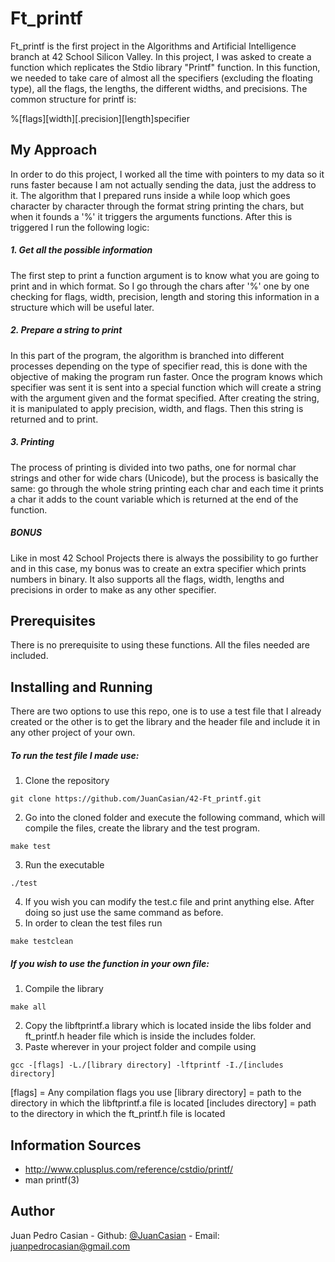 # Ft_printf
Ft_printf is the first project in the Algorithms and Artificial Intelligence branch at 42 School Silicon Valley. In this project, I was asked to create a function which replicates the Stdio library "Printf" function. In this function, we needed to take care of almost all the specifiers (excluding the floating type), all the flags, the lengths, the different widths, and precisions. The common structure for printf is:

%[flags][width][.precision][length]specifier

## My Approach
In order to do this project, I worked all the time with pointers to my data so it runs faster because I am not actually sending the data, just the address to it. The algorithm that I prepared runs inside a while loop which goes character by character through the format string printing the chars, but when it founds a '%' it triggers the arguments functions. After this is triggered I run the following logic: 

##### 1. Get all the possible information
The first step to print a function argument is to know what you are going to print and in which format. So I go through the chars after '%' one by one checking for flags, width, precision, length and storing this information in a structure which will be useful later.

##### 2. Prepare a string to print
In this part of the program, the algorithm is branched into different processes depending on the type of specifier read, this is done with the objective of making the program run faster. Once the program knows which specifier was sent it is sent into a special function which will create a string with the argument given and the format specified. After creating the string, it is manipulated to apply precision, width, and flags. Then this string is returned and to print.

##### 3. Printing
The process of printing is divided into two paths, one for normal char strings and other for wide chars (Unicode), but the process is basically the same: go through the whole string printing each char and each time it prints a char it adds to the count variable which is returned at the end of the function.

##### BONUS
Like in most 42 School Projects there is always the possibility to go further and in this case, my bonus was to create an extra specifier which prints numbers in binary. It also supports all the flags, width, lengths and precisions in order to make as any other specifier. 

## Prerequisites
There is no prerequisite to using these functions. All the files needed are included.

## Installing and Running
There are two options to use this repo, one is to use a test file that I already created or the other is to get the library and the header file and include it in any other project of your own. 
##### To run the test file I made use:
1. Clone the repository
```
git clone https://github.com/JuanCasian/42-Ft_printf.git
```
2. Go into the cloned folder and execute the following command, which will compile the files, create the library and the test program.
```
make test
```
3. Run the executable
```
./test
```
4. If you wish you can modify the test.c file and print anything else. After doing so just use the same command as before.
5. In order to clean the test files run
```
make testclean
```
##### If you wish to use the function in your own file:
1. Compile the library
```
make all
```
2. Copy the libftprintf.a library which is located inside the libs folder and ft_printf.h header file which is inside the includes folder.
3. Paste wherever in your project folder and compile using
```
gcc -[flags] -L./[library directory] -lftprintf -I./[includes directory]
```
[flags] = Any compilation flags you use
[library directory] = path to the directory in which the libftprintf.a file is located
[includes directory] = path to the directory in which the ft_printf.h file is located

## Information Sources
- http://www.cplusplus.com/reference/cstdio/printf/
- man printf(3)

## Author
Juan Pedro Casian - Github: [@JuanCasian](https://github.com/JuanCasian) - Email: juanpedrocasian@gmail.com
